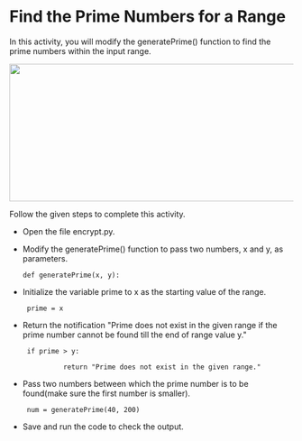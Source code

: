 Find the Prime Numbers for a Range 
===================


In this activity, you will modify the generatePrime() function to find the prime numbers within the input range.


<img src= "https://s3.amazonaws.com/media-p.slid.es/uploads/1525749/images/10644591/pasted-from-clipboard.png" width = "524" height = "244">



Follow the given steps to complete this activity.


* Open the file encrypt.py.


* Modify the generatePrime() function to pass two numbers, x and y, as parameters. 


     `def generatePrime(x, y):`


* Initialize the variable prime to x as the starting value of the range. 


    ` prime = x`
    	    
* Return the notification "Prime does not exist in the given range if the prime number cannot be found till the end of range value y."


    ` if prime > y:`
    
    `           return "Prime does not exist in the given range." `   


* Pass two numbers between which the prime number is to be found(make sure the first number is smaller).


    ` num = generatePrime(40, 200)`


* Save and run the code to check the output.
